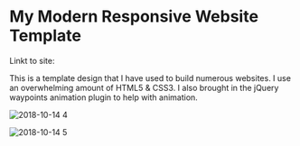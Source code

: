 # My Modern Responsive Website Template
Linkt to site: 

This is a template design that I have used to build numerous websites. I use an overwhelming amount of HTML5 & CSS3. I also brought in the jQuery waypoints animation plugin to help with animation.


![2018-10-14 4](https://user-images.githubusercontent.com/37715269/46932319-06f58380-d004-11e8-9bfc-cb50e180bc3c.png)




![2018-10-14 5](https://user-images.githubusercontent.com/37715269/46932325-0ceb6480-d004-11e8-8b75-b60eaf476011.png)
